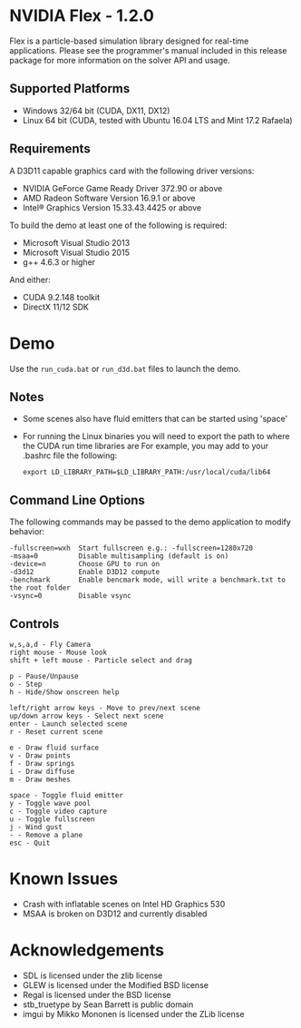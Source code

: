 NVIDIA Flex - 1.2.0
===================

Flex is a particle-based simulation library designed for real-time applications.
Please see the programmer's manual included in this release package for more information on
the solver API and usage.

Supported Platforms
-------------------

* Windows 32/64 bit (CUDA, DX11, DX12)
* Linux 64 bit (CUDA, tested with Ubuntu 16.04 LTS and Mint 17.2 Rafaela)

Requirements
------------

A D3D11 capable graphics card with the following driver versions:

* NVIDIA GeForce Game Ready Driver 372.90 or above
* AMD Radeon Software Version 16.9.1 or above
* Intel® Graphics Version 15.33.43.4425 or above

To build the demo at least one of the following is required:

* Microsoft Visual Studio 2013
* Microsoft Visual Studio 2015
* g++ 4.6.3 or higher

And either: 

* CUDA 9.2.148 toolkit
* DirectX 11/12 SDK

Demo 
====

Use the `run_cuda.bat` or `run_d3d.bat` files to launch the demo.

Notes 
-----

* Some scenes also have fluid emitters that can be started using 'space'
* For running the Linux binaries you will need to export the path to where the CUDA run time libraries are
  For example, you may add to your .bashrc file the following:
       
      export LD_LIBRARY_PATH=$LD_LIBRARY_PATH:/usr/local/cuda/lib64


Command Line Options
--------------------

The following commands may be passed to the demo application to modify behavior:

    -fullscreen=wxh  Start fullscreen e.g.: -fullscreen=1280x720
    -msaa=0          Disable multisampling (default is on)
    -device=n        Choose GPU to run on
    -d3d12           Enable D3D12 compute
    -benchmark       Enable bencmark mode, will write a benchmark.txt to the root folder
    -vsync=0         Disable vsync

Controls
--------

    w,s,a,d - Fly Camera
    right mouse - Mouse look
    shift + left mouse - Particle select and drag

    p - Pause/Unpause
    o - Step
    h - Hide/Show onscreen help
    
    left/right arrow keys - Move to prev/next scene
    up/down arrow keys - Select next scene
    enter - Launch selected scene
    r - Reset current scene
    
    e - Draw fluid surface
    v - Draw points
    f - Draw springs
    i - Draw diffuse
    m - Draw meshes
    
    space - Toggle fluid emitter
    y - Toggle wave pool
    c - Toggle video capture
    u - Toggle fullscreen
    j - Wind gust
    - - Remove a plane
    esc - Quit

Known Issues
============

* Crash with inflatable scenes on Intel HD Graphics 530
* MSAA is broken on D3D12 and currently disabled

Acknowledgements
================

* SDL is licensed under the zlib license
* GLEW is licensed under the Modified BSD license
* Regal is licensed under the BSD license
* stb_truetype by Sean Barrett is public domain
* imgui by Mikko Mononen is licensed under the ZLib license

